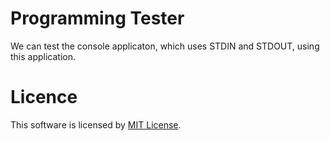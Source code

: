Programming Tester
===========================

We can test the console applicaton, which uses STDIN and STDOUT, using this
application.

Licence
===========================
This software is licensed by [MIT License](https://opensource.org/licenses/MIT).

